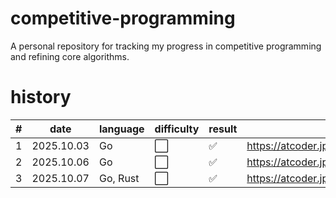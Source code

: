 # competitive-programming
A personal repository for tracking my progress in competitive programming and refining core algorithms.

# history

| # | date | language | difficulty | result | task |
| ---- | ---- | ---- | ---- | ---- | ---- |
| 1 | 2025.10.03 | Go | ⬜ | ✅ | https://atcoder.jp/contests/abc418/tasks/abc418_a |
| 2 | 2025.10.06 | Go | ⬜ | ✅ | https://atcoder.jp/contests/abc412/tasks/abc412_a |
| 3 | 2025.10.07 | Go, Rust | ⬜ | ✅ | https://atcoder.jp/contests/abc409/tasks/abc409_a |
